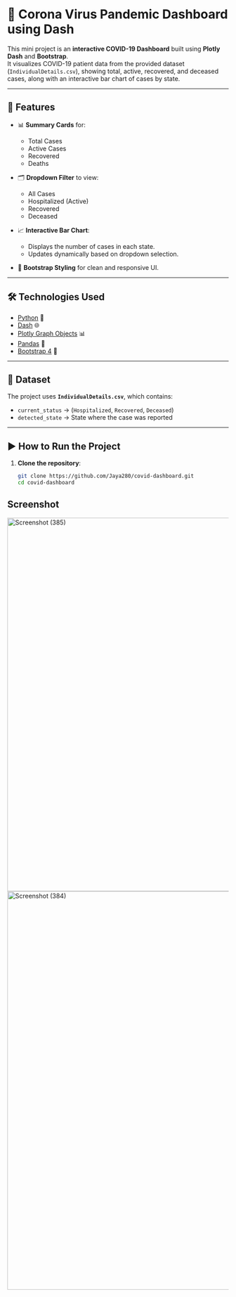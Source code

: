 # 🦠 Corona Virus Pandemic Dashboard using Dash

This mini project is an **interactive COVID-19 Dashboard** built using **Plotly Dash** and **Bootstrap**.  
It visualizes COVID-19 patient data from the provided dataset (`IndividualDetails.csv`), showing total, active, recovered, and deceased cases, along with an interactive bar chart of cases by state.

---

## 🚀 Features

- 📊 **Summary Cards** for:
  - Total Cases
  - Active Cases
  - Recovered
  - Deaths

- 🗂️ **Dropdown Filter** to view:
  - All Cases
  - Hospitalized (Active)
  - Recovered
  - Deceased

- 📈 **Interactive Bar Chart**:
  - Displays the number of cases in each state.
  - Updates dynamically based on dropdown selection.

- 🎨 **Bootstrap Styling** for clean and responsive UI.

---

## 🛠️ Technologies Used
- [Python](https://www.python.org/) 🐍
- [Dash](https://dash.plotly.com/) 🌐
- [Plotly Graph Objects](https://plotly.com/python/plotly-express/) 📊
- [Pandas](https://pandas.pydata.org/) 🐼
- [Bootstrap 4](https://getbootstrap.com/) 🎨

---

## 📂 Dataset
The project uses **`IndividualDetails.csv`**, which contains:
- `current_status` → (`Hospitalized`, `Recovered`, `Deceased`)  
- `detected_state` → State where the case was reported  

---

## ▶️ How to Run the Project

1. **Clone the repository**:
   ```bash
   git clone https://github.com/Jaya280/covid-dashboard.git
   cd covid-dashboard
## Screenshot
<img width="1578" height="850" alt="Screenshot (385)" src="https://github.com/user-attachments/assets/33cd11a1-be6a-48e1-aaf9-d49d48179b8b" />
<img width="1561" height="907" alt="Screenshot (384)" src="https://github.com/user-attachments/assets/660378c9-de9d-41c9-9b25-9839cae8f2ef" />

